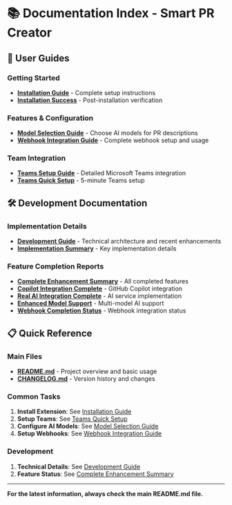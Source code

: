 # 📚 Documentation Index - Smart PR Creator

## 🚀 User Guides

### **Getting Started**
- [**Installation Guide**](user-guides/INSTALLATION_GUIDE.md) - Complete setup instructions
- [**Installation Success**](user-guides/INSTALLATION_SUCCESS.md) - Post-installation verification

### **Features & Configuration**
- [**Model Selection Guide**](user-guides/MODEL_SELECTION_GUIDE.md) - Choose AI models for PR descriptions
- [**Webhook Integration Guide**](user-guides/WEBHOOK_INTEGRATION_GUIDE.md) - Complete webhook setup and usage

### **Team Integration**
- [**Teams Setup Guide**](user-guides/TEAMS_SETUP_GUIDE.md) - Detailed Microsoft Teams integration
- [**Teams Quick Setup**](user-guides/TEAMS_QUICK_SETUP.md) - 5-minute Teams setup

## 🛠️ Development Documentation

### **Implementation Details**
- [**Development Guide**](development/DEVELOPMENT.md) - Technical architecture and recent enhancements
- [**Implementation Summary**](development/IMPLEMENTATION_SUMMARY.md) - Key implementation details

### **Feature Completion Reports**
- [**Complete Enhancement Summary**](development/COMPLETE_ENHANCEMENT_SUMMARY.md) - All completed features
- [**Copilot Integration Complete**](development/COPILOT_INTEGRATION_COMPLETE.md) - GitHub Copilot integration
- [**Real AI Integration Complete**](development/REAL_AI_INTEGRATION_COMPLETE.md) - AI service implementation
- [**Enhanced Model Support**](development/ENHANCED_MODEL_SUPPORT.md) - Multi-model AI support
- [**Webhook Completion Status**](development/WEBHOOK_COMPLETION_STATUS.md) - Webhook integration status

## 📋 Quick Reference

### **Main Files**
- [**README.md**](../README.md) - Project overview and basic usage
- [**CHANGELOG.md**](../CHANGELOG.md) - Version history and changes

### **Common Tasks**
1. **Install Extension**: See [Installation Guide](user-guides/INSTALLATION_GUIDE.md)
2. **Setup Teams**: See [Teams Quick Setup](user-guides/TEAMS_QUICK_SETUP.md)
3. **Configure AI Models**: See [Model Selection Guide](user-guides/MODEL_SELECTION_GUIDE.md)
4. **Setup Webhooks**: See [Webhook Integration Guide](user-guides/WEBHOOK_INTEGRATION_GUIDE.md)

### **Development**
1. **Technical Details**: See [Development Guide](development/DEVELOPMENT.md)
2. **Feature Status**: See [Complete Enhancement Summary](development/COMPLETE_ENHANCEMENT_SUMMARY.md)

---

**For the latest information, always check the main README.md file.**
